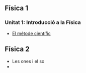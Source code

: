 ## Física 1

### Unitat 1: Introducció a la Física

* [El métode científic](01_intro_fisica/metode_cientific.md)

## Física 2

* Les ones i el so
* 

